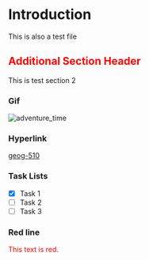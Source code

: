 # Introduction

This is also a test file

## <div style="color:red;">Additional Section Header</div> 

This is test section 2

### Gif

![adventure_time](https://media1.tenor.com/m/_WqPD4H3lQMAAAAC/deer-fingers-adventure-time.gif)

### Hyperlink

[geog-510](https://geog-510.gishub.org)

### Task Lists

- [x] Task 1
- [ ] Task 2
- [ ] Task 3

### Red line

<div style="color:red;">This text is red.</div>
